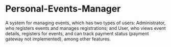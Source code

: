 # Personal-Events-Manager
 A system for managing events, which has two types of users: Administrator, who registers events and manages registrations; and User, who views event details, registers for events, and can track payment status (payment gateway not implemented), among other features.
